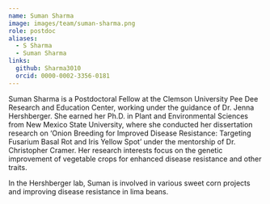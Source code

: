 ```yaml
---
name: Suman Sharma
image: images/team/suman-sharma.png
role: postdoc
aliases:
  - S Sharma
  - Suman Sharma
links:
  github: Sharma3010
  orcid: 0000-0002-3356-0181
---
```


Suman Sharma is a Postdoctoral Fellow at the Clemson University Pee Dee Research and Education Center, working under the guidance of Dr. Jenna Hershberger. She earned her Ph.D. in Plant and Environmental Sciences from New Mexico State University, where she conducted her dissertation research on ‘Onion Breeding for Improved Disease Resistance: Targeting Fusarium Basal Rot and Iris Yellow Spot’ under the mentorship of Dr. Christopher Cramer. Her research interests focus on the genetic improvement of vegetable crops for enhanced disease resistance and other traits. 

In the Hershberger lab, Suman is involved in various sweet corn projects and improving disease resistance in lima beans.
